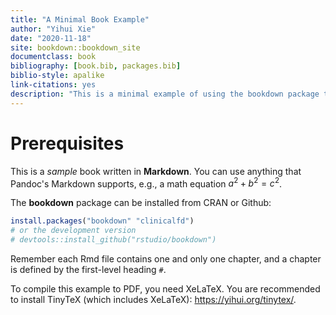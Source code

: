 ```yaml
--- 
title: "A Minimal Book Example"
author: "Yihui Xie"
date: "2020-11-18"
site: bookdown::bookdown_site
documentclass: book
bibliography: [book.bib, packages.bib]
biblio-style: apalike
link-citations: yes
description: "This is a minimal example of using the bookdown package to write a book. The output format for this example is bookdown::gitbook."
---
```


# Prerequisites

This is a _sample_ book written in **Markdown**. You can use anything that Pandoc's Markdown supports, e.g., a math equation $a^2 + b^2 = c^2$.

The **bookdown** package can be installed from CRAN or Github:


```r
install.packages("bookdown" "clinicalfd")
# or the development version
# devtools::install_github("rstudio/bookdown")
```

Remember each Rmd file contains one and only one chapter, and a chapter is defined by the first-level heading `#`.

To compile this example to PDF, you need XeLaTeX. You are recommended to install TinyTeX (which includes XeLaTeX): <https://yihui.org/tinytex/>.


